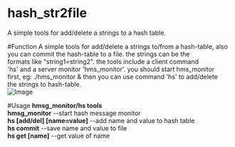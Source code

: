 hash_str2file
==================

A simple tools for add/delete a strings to a hash table.

#Function
A simple tools for add/delete a strings to/from a hash-table, also  
you can commit the hash-table to a file. the strings can be the  
formats like "string1=string2". the tools include a client command  
'hs' and a server monitor 'hms_monitor'. you should start hms_monitor  
first, eg: ./hms_monitor & then you can use command 'hs' to add/delete  
the strings to hash-table.  
![Image](https://raw.github.com/Janathan/hash_str2file/master/block_diagram.png)      

#Usage
**hmsg_monitor/hs tools**  
**hmsg_monitor** --start hash message monitor  
**hs [add/del] [name=value]** --add name and value to hash table  
**hs commit** --save name and value to file  
**hs get [name]** --get value of name  


